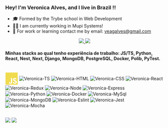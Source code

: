 ### Hey! I'm Veronica Alves, and I live in Brazil !!

- 🎓 Formed by the Trybe school in Web Development
- 👩‍💻 I am currently working in Mupi Systems!
- 📧 For work or learning contact me by email: veagalves@gmail.com

<div align="center">
  <a href="https://github.com/Veronica-Alfr">
    <img height="180em" src="https://github-readme-stats-sigma-five.vercel.app/api?username=Veronica-Alfr&show_icons=true&theme=radical&include_all_commits=true&count_private=true"/>
  </a>
  <a href="https://github.com/Veronica-Alfr">
    <img height="180em" src="https://github-readme-stats-sigma-five.vercel.app/api/top-langs/?username=Veronica-Alfr&layout=compact&langs_count=7&theme=radical"/>
  </a>
</div>
  <h4>Minhas stacks ao qual tenho experiência de trabalho: JS/TS, Python, React, Nest, Next, Django, MongoDB, PostgreSQL, Docker, Polib, PyTest. </h4>
<div style="display: inline_block"><br>
  <img align="center" alt="Veronica-Js" height="40" width="40" src="https://raw.githubusercontent.com/devicons/devicon/master/icons/javascript/javascript-plain.svg" />
  <img align="center" alt="Veronica-TS" height="40" width="40" src="https://cdn.jsdelivr.net/gh/devicons/devicon/icons/typescript/typescript-original.svg" />
  <img align="center" alt="Veronica-HTML" height="40" width="40" src="https://cdn.jsdelivr.net/gh/devicons/devicon/icons/html5/html5-original-wordmark.svg" />
  <img align="center" alt="Veronica-CSS" height="40" width="40" src="https://cdn.jsdelivr.net/gh/devicons/devicon/icons/css3/css3-original-wordmark.svg" />
  <img align="center" alt="Veronica-React" height="40" width="40" src="https://cdn.jsdelivr.net/gh/devicons/devicon/icons/react/react-original-wordmark.svg" />
  <img align="center" alt="Veronica-Redux" height="40" width="40" src="https://cdn.jsdelivr.net/gh/devicons/devicon/icons/redux/redux-original.svg" />
  <img align="center" alt="Veronica-Node" height="45" width="40" src="https://cdn.jsdelivr.net/gh/devicons/devicon/icons/nodejs/nodejs-original-wordmark.svg" />
  <img align="center" alt="Veronica-Express" height="40" width="40" src="https://cdn.jsdelivr.net/gh/devicons/devicon/icons/express/express-original-wordmark.svg" />
  <img align="center" alt="Veronica-Python" height="40" width="40" src="https://cdn.jsdelivr.net/gh/devicons/devicon/icons/python/python-original-wordmark.svg" />
  <img align="center" alt="Veronica-Docker" height="40" width="40" src="https://cdn.jsdelivr.net/gh/devicons/devicon/icons/docker/docker-original-wordmark.svg" />
  <img align="center" alt="Veronica-MySql" height="40" width="40" src="https://cdn.jsdelivr.net/gh/devicons/devicon/icons/mysql/mysql-original-wordmark.svg" />
  <img align="center" alt="Veronica-MongoDB" height="45" width="43" src="https://cdn.jsdelivr.net/gh/devicons/devicon/icons/mongodb/mongodb-original-wordmark.svg" />
  <img align="center" alt="Veronica-Eslint" height="45" width="40" src="https://cdn.jsdelivr.net/gh/devicons/devicon/icons/eslint/eslint-original-wordmark.svg" />
  <img align="center" alt="Veronica-Jest" height="40" width="40" src="https://cdn.jsdelivr.net/gh/devicons/devicon/icons/jest/jest-plain.svg" />
  <img align="center" alt="Veronica-Mocha" height="45" width="40" src="https://cdn.jsdelivr.net/gh/devicons/devicon/icons/mocha/mocha-plain.svg" />
</div>

    
   ##
 
<div> 
  <a href="mailto:veagalves@gmail.com"><img src="https://img.shields.io/badge/Gmail-D14836?style=for-the-badge&logo=gmail&logoColor=white" target="_blank"></a>
  <a href="https://www.linkedin.com/in/vealves" target="_blank"><img src="https://img.shields.io/badge/-LinkedIn-%230077B5?style=for-the-badge&logo=linkedin&logoColor=white" target="_blank"></a>
    
</div>
